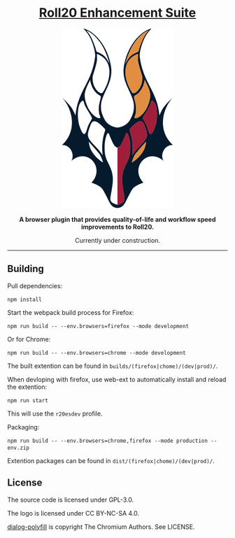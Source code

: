 <h1 align="center">
    <a href="https://github.com/SSStormy/roll20-enhancement-suite">Roll20 Enhancement Suite</a>
</h1>

<p align="center">
    <img src="assets/logo.svg">
</p>

<p align="center">
    <b>A browser plugin that provides quality-of-life and workflow speed improvements to Roll20.</b>
</p>


<p align="center">
  Currently under construction.
</p>

<hr>


## Building

Pull dependencies:
```
npm install
```

Start the webpack build process for Firefox:
```
npm run build -- --env.browsers=firefox --mode development
```

Or for Chrome:
```
npm run build -- --env.browsers=chrome --mode development
```
The built extention can be found in `builds/(firefox|chome)/(dev|prod)/`.


When devloping with firefox, use web-ext to automatically install and reload the extention:
```
npm run start
```
This will use the `r20esdev` profile.

Packaging:
```
npm run build -- --env.browsers=chrome,firefox --mode production --env.zip
```
Extention packages can be found in `dist/(firefox|chome)/(dev|prod)/`.

## License
The source code is licensed under GPL-3.0.

The logo is licensed under CC BY-NC-SA 4.0.

[dialog-polyfill](https://github.com/GoogleChrome/dialog-polyfill) is copyright The Chromium Authors. See LICENSE.
